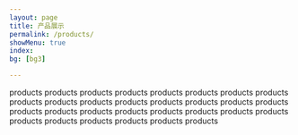 ```yaml
---
layout: page
title: 产品展示
permalink: /products/
showMenu: true
index:
bg: [bg3]

---
```


products products products products products products
products products products products products products
products products products products products products
products products products products products products
products products products products products products
